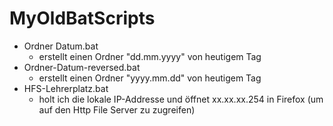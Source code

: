 # MyOldBatScripts
+ Ordner Datum.bat
  + erstellt einen Ordner "dd.mm.yyyy" von heutigem Tag
+ Ordner-Datum-reversed.bat
  + erstellt einen Ordner "yyyy.mm.dd" von heutigem Tag
+ HFS-Lehrerplatz.bat
  + holt ich die lokale IP-Addresse und öffnet xx.xx.xx.254 in Firefox (um auf den Http File Server zu zugreifen)
